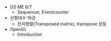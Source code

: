 * OS ME 6/7
    * Sequencer, Eventcounter
* 선형대수 16강
    * 전치행렬(Transposed matrix), transpose 성질
* OpenGL
    * Introduction
